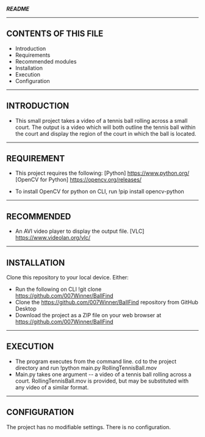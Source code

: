*********README*********

---------------------
CONTENTS OF THIS FILE
---------------------

 * Introduction
 * Requirements
 * Recommended modules
 * Installation
 * Execution
 * Configuration

--------------
INTRODUCTION
--------------
* This small project takes a video of a tennis ball rolling across a small court. The output
is a video which will both outline the tennis ball within the court and display the region of
the court in which the ball is located.

--------------
REQUIREMENT
--------------
* This project requires the following:
[Python] https://www.python.org/
[OpenCV for Python] https://opencv.org/releases/

* To install OpenCV for python on CLI, run
  !pip install opencv-python

--------------
RECOMMENDED
--------------
* An AVI video player to display the output file.
[VLC] https://www.videolan.org/vlc/

--------------
INSTALLATION
--------------
Clone this repository to your local device. Either:
* Run the following on CLI
  !git clone https://github.com/007Winner/BallFind
* Clone the https://github.com/007Winner/BallFind repository from GitHub Desktop
* Download the project as a ZIP file on your web browser at https://github.com/007Winner/BallFind
--------------
EXECUTION
--------------
* The program executes from the command line. cd to the project directory and run
  !python main.py RollingTennisBall.mov
* Main.py takes one argument -- a video of a tennis ball rolling across a court.
  RollingTennisBall.mov is provided, but may be substituted with any video of a similar
  format.

--------------
CONFIGURATION
--------------
The project has no modifiable settings. There is no configuration.
